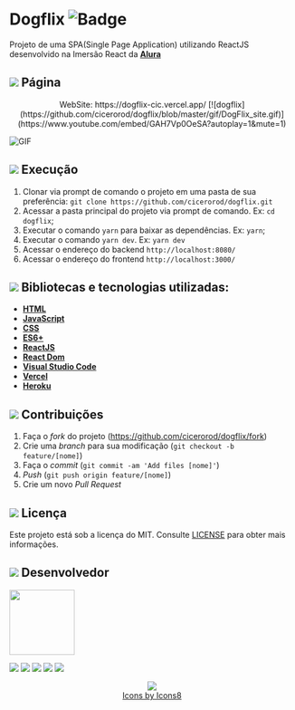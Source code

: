 # Dogflix         ![Badge](https://img.shields.io/badge/Status-Conclu%C3%ADdo-green)
Projeto de uma SPA(Single Page Application) utilizando ReactJS desenvolvido na Imersão React da **[Alura](https://www.w3schools.com/html/)**

## <img src="https://img.icons8.com/ios-filled/20/000000/browser-window.png"/> Página 

<p align="center">
  WebSite: https://dogflix-cic.vercel.app/
[![dogflix](https://github.com/cicerorod/dogflix/blob/master/gif/DogFlix_site.gif)](https://www.youtube.com/embed/GAH7Vp0OeSA?autoplay=1&mute=1)
  
  ![GIF](https://github.com/cicerorod/dogflix/blob/master/gif/DogFlix_site.gif)
  
</p>

## ![](https://img.icons8.com/metro/20/000000/run-command.png) Execução

1. Clonar via prompt de comando o projeto em uma pasta de sua preferência: `git clone https://github.com/cicerorod/dogflix.git`
2. Acessar a pasta principal do projeto via prompt de comando. Ex: `cd dogflix`;
3. Executar o comando `yarn` para baixar as dependências. Ex: `yarn`;
4. Executar o comando `yarn dev`. Ex: `yarn dev`
5. Acessar o endereço do backend `http://localhost:8080/`
6. Acessar o endereço do frontend `http://localhost:3000/`

<!-- :hammer:-->
## ![](https://img.icons8.com/ios-filled/20/000000/hammer.png) Bibliotecas e tecnologias utilizadas:    

- **[HTML](https://www.w3schools.com/html/)**
- **[JavaScript](https://www.w3schools.com/js/)**
- **[CSS](https://www.w3schools.com/Css/)**
- **[ES6+](https://www.w3schools.com/Js/js_es6.asp)**
- **[ReactJS](https://reactjs.org/)**
- **[React Dom](https://www.npmjs.com/package/react-dom)**
- **[Visual Studio Code](https://code.visualstudio.com/?WT.mc_id=hackingcarreira_wmc-github-gllemos)**
- **[Vercel](https://vercel.com/)**
- **[Heroku](https://heroku.com/)**

## ![](https://img.icons8.com/ios-glyphs/20/000000/pull-request.png) Contribuições

1. Faça o _fork_ do projeto (<https://github.com/cicerorod/dogflix/fork>)
2. Crie uma _branch_ para sua modificação (`git checkout -b feature/[nome]`)
3. Faça o _commit_ (`git commit -am 'Add files [nome]'`)
4. _Push_ (`git push origin feature/[nome]`)
5. Crie um novo _Pull Request_

## ![](https://img.icons8.com/windows/20/000000/regular-document.png) Licença

Este projeto está sob a licença do MIT. Consulte [LICENSE](https://github.com/cicerorod/dogflix/blob/master/LICENSE) para obter mais informações.


## ![](https://img.icons8.com/ios-glyphs/22/000000/code-file.png) Desenvolvedor

<img src="https://avatars.githubusercontent.com/cicerorod" width=115>

[![](https://img.icons8.com/fluent/30/000000/github.png)](https://github.com/cicerorod)
[![](https://img.icons8.com/metro/25/000000/linkedin.png)](https://www.linkedin.com/in/c%C3%ADcero-rodrigues-89623784/)
[![](https://img.icons8.com/metro/25/000000/facebook.png)](https://www.facebook.com/cicero.rodrigues.90834)
[![](https://img.icons8.com/material-rounded/29/000000/instagram-new.png)](https://www.instagram.com/cicero_rod/)
[![](https://img.icons8.com/metro/26/000000/email.png)](mailto:cicerorod@gmail.com)

<p align="center">
  <img src="https://img.icons8.com/wired/32/000000/icons8-new-logo.png" >
  </br>
  <a href="https://icons8.com/icon/">Icons by Icons8</a>
</p>
